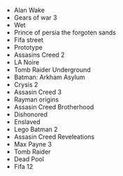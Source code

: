 * Alan Wake
* Gears of war 3
* Wet
* Prince of persia the forgoten sands
* Fifa street
* Prototype
* Assasins Creed 2
* LA Noire
* Tomb Raider Underground
* Batman: Arkham Asylum
* Crysis 2
* Assasin Creed 3
* Rayman origins
* Assasin Creed Brotherhood
* Dishonored
* Enslaved
* Lego Batman 2
* Assasin Creed Reveleations
* Max Payne 3
* Tomb Raider
* Dead Pool
* Fifa 12
